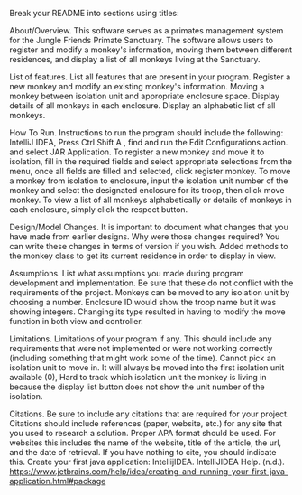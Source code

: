 Break your README into sections using titles:

About/Overview.
This software serves as a primates management system for the Jungle Friends Primate Sanctuary.
The software allows users to register and modify a monkey's information, moving them between different residences, and display a list of all monkeys living at the Sanctuary.

List of features. List all features that are present in your program.
Register a new monkey and modify an existing monkey's information.
Moving a monkey between isolation unit and appropriate enclosure space.
Display details of all monkeys in each enclosure.
Display an alphabetic list of all monkeys.

How To Run. Instructions to run the program should include the following:
IntelliJ IDEA, Press Ctrl Shift A , find and run the Edit Configurations action. and select JAR Application.
To register a new monkey and move it to isolation, fill in the required fields and select appropriate selections from the menu, once all fields are filled and selected, click register monkey.
To move a monkey from isolation to enclosure, input the isolation unit number of the monkey and select the designated enclosure for its troop, then click move monkey.
To view a list of all monkeys alphabetically or details of monkeys in each enclosure, simply click the respect button.

Design/Model Changes. It is important to document what changes that you have made from earlier designs. Why were those changes required? You can write these changes in terms of version if you wish.
Added methods to the monkey class to get its current residence in order to display in view.

Assumptions. List what assumptions you made during program development and implementation. Be sure that these do not conflict with the requirements of the project.
Monkeys can be moved to any isolation unit by choosing a number.
Enclosure ID would show the troop name but it was showing integers. Changing its type resulted in having to modify the move function in both view and controller.

Limitations. Limitations of your program if any. This should include any requirements that were not implemented or were not working correctly (including something that might work some of the time).
Cannot pick an isolation unit to move in. It will always be moved into the first isolation unit available (0),
Hard to track which isolation unit the monkey is living in because the display list button does not show the unit number of the isolation.

Citations. Be sure to include any citations that are required for your project. Citations should include references (paper, website, etc.) for any site that you used to research a solution. Proper APA format should be used. For websites this includes the name of the website, title of the article, the url, and the date of retrieval. If you have nothing to cite, you should indicate this.
Create your first java application: IntellijIDEA. IntelliJIDEA Help. (n.d.). https://www.jetbrains.com/help/idea/creating-and-running-your-first-java-application.html#package 
